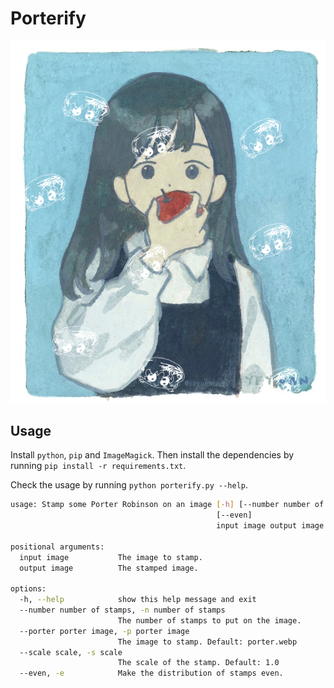 # Porterify

![](./demo.png)

## Usage

Install `python`, `pip` and `ImageMagick`. Then install the dependencies by running `pip install -r requirements.txt`.

Check the usage by running `python porterify.py --help`.

```bash
usage: Stamp some Porter Robinson on an image [-h] [--number number of stamps] [--porter porter image] [--scale scale]
                                              [--even]
                                              input image output image

positional arguments:
  input image           The image to stamp.
  output image          The stamped image.

options:
  -h, --help            show this help message and exit
  --number number of stamps, -n number of stamps
                        The number of stamps to put on the image.
  --porter porter image, -p porter image
                        The image to stamp. Default: porter.webp
  --scale scale, -s scale
                        The scale of the stamp. Default: 1.0
  --even, -e            Make the distribution of stamps even.
```
